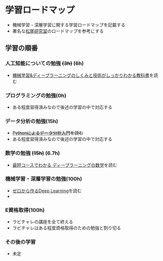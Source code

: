 # 学習ロードマップ
- 機械学習・深層学習に関する学習ロードマップを記載する
- 著名な[松尾研究室](https://weblab.t.u-tokyo.ac.jp/%E4%BA%BA%E5%B7%A5%E7%9F%A5%E8%83%BD%E3%83%BB%E6%B7%B1%E5%B1%A4%E5%AD%A6%E7%BF%92%E3%82%92%E5%AD%A6%E3%81%B6%E3%81%9F%E3%82%81%E3%81%AE%E3%83%AD%E3%83%BC%E3%83%89%E3%83%9E%E3%83%83%E3%83%97/#title_2_b)のロードマップを参考にする

## 学習の順番
### 人工知能についての勉強 ~~(3h)~~ (6h)
- [機械学習&ディープラーニングのしくみと技術がしっかりわかる教科書](https://amzn.to/3Runwqd)を読む

### プログラミングの勉強(0h)
- ある程度習得済みなので後述の学習の中で対応する

### データ分析の勉強(15h)
- ~~[Pythonによるデータ分析入門](https://amzn.to/44XZdUU)を読む~~
- ある程度習得済みなので後述の学習の中で対応する

### 数学の勉強 ~~(15h)~~ (6.7h)
- [最短コースでわかる ディープラーニングの数学](https://amzn.to/3taqk1u)を読む

### 機械学習・深層学習の勉強(100h)
- [ゼロから作るDeep Learning](https://amzn.to/3LtoZcs)を読む
- 

### E資格取得(100h)
- ラビチャレの講座を全て終える
- ラビチャレはある程度資格取得のための勉強と割り切る

### その後の学習
- 未定
